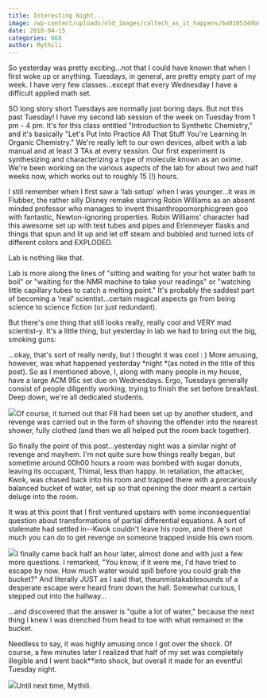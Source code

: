 ```yaml
---
title: Interesting Night...
image: /wp-content/uploads/old_images/caltech_as_it_happens/6a0105349b8251970b0133ecb08dcf970b.jpg
date: 2010-04-15
categories: 668
author: Mythili
---
```



So yesterday was pretty exciting...not that I could have known that when I first woke up or anything. Tuesdays, in general, are pretty empty part of my week. I have very few classes...except that every Wednesday I have a difficult applied math set.

SO long story short Tuesdays are normally just boring days. But not this past Tuesday!
I have my second lab session of the week on Tuesday from 1 pm - 4 pm. It's for this class entitled "Introduction to Synthetic Chemistry," and it's basically "Let's Put Into Practice All That Stuff You're Learning In Organic Chemistry." We're really left to our own devices, albeit with a lab manual and at least 3 TAs at every session. Our first experiment is synthesizing and characterizing a type of molecule known as an oxime. We're been working on the various aspects of the lab for about two and half weeks now, which works out to roughly 15 (!) hours.

I still remember when I first saw a 'lab setup' when I was younger...it was in Flubber, the rather silly Disney remake starring Robin Williams as an absent minded professor who manages to invent thisanthropomorphicgreen goo with fantastic, Newton-ignoring properties. Robin Williams' character had this awesome set up with test tubes and pipes and Erlenmeyer flasks and things that spun and lit up and let off steam and bubbled and turned lots of different colors and EXPLODED.

Lab is nothing like that.

Lab is more along the lines of "sitting and waiting for your hot water bath to boil" or "waiting for the NMR machine to take your readings" or "watching little capillary tubes to catch a melting point." It's probably the saddest part of becoming a 'real' scientist...certain magical aspects go from being science to science fiction (or just redundant).

But there's one thing that still looks really, really cool and VERY mad scientist-y. It's a little thing, but yesterday in lab we had to bring out the big, smoking guns:

...okay, that's sort of really nerdy, but I thought it was cool : )
More amusing, however, was what happened yesterday *night *(as noted in the title of this post). So as I mentioned above, I, along with many people in my house, have a large ACM 95c set due on Wednesdays. Ergo, Tuesdays generally consist of people diligently working, trying to finish the set before breakfast. Deep down, we're all dedicated students.


![](/old_images/caltech_as_it_happens/6a0105349b8251970b01347fe0699c970c.jpg)Of course, it turned out that F8 had been set up by another student, and revenge was carried out in the form of shoving the offender into the nearest shower, fully clothed (and then we all helped put the room back together).

So finally the point of this post...yesterday night was a similar night of revenge and mayhem. I'm not quite sure how things really began, but sometime around 00h00 hours a room was bombed with sugar donuts, leaving its occupant, Thimal, less than happy. In retaliation, the attacker, Kwok, was chased back into his room and trapped there with a precariously balanced bucket of water, set up so that opening the door meant a certain deluge into the room.

It was at this point that I first ventured upstairs with some inconsequential question about transformations of partial differential equations. A sort of stalemate had settled in--Kwok couldn't leave his room, and there's not much you can do to get revenge on someone trapped inside his own room.


![](/old_images/caltech_as_it_happens/6a0105349b8251970b01347fe074e5970c.jpg)I finally came back half an hour later, almost done and with just a few more questions. I remarked,
"You know, if it were me, I'd have tried to escape by now. How much water would spill before you could grab the bucket?"
And literally JUST as I said that, theunmistakablesounds of a desperate escape were heard from down the hall. Somewhat curious, I stepped out into the hallway...

...and discovered that the answer is "quite a lot of water," because the next thing I knew I was drenched from head to toe with what remained in the bucket.

Needless to say, it was highly amusing once I got over the shock. Of course, a few minutes later I realized that half of my set was completely illegible and I went back**into shock, but overall it made for an eventful Tuesday night.


![](/old_images/caltech_as_it_happens/6a0105349b8251970b01347fe07cfb970c.jpg)Until next time,
Mythili.

